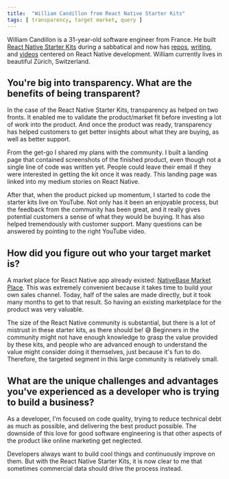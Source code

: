 ```yaml
---
title:  "William Candillon from React Native Starter Kits"
tags: [ transparency, target market, query ]
---
```


William Candillon is a 31-year-old software engineer from France. He built [React Native Starter Kits](https://react-native.shop/) during a sabbatical and now has [repos](http://github.com/wcandillon), [writing](https://medium.com/@wcandillon), and [videos](https://www.youtube.com/channel/UC806fwFWpiLQV5y-qifzHnA) centered on React Native development. William currently lives in beautiful Zürich, Switzerland.

## You're big into transparency. What are the benefits of being transparent?
In the case of the React Native Starter Kits, transparency as helped on two fronts. It enabled me to validate the product/market fit before investing a lot of work into the product. And once the product was ready, transparency has helped customers to get better insights about what they are buying, as well as better support.

From the get-go I shared my plans with the community. I built a landing page that contained screenshots of the finished product, even though not a single line of code was written yet. People could leave their email if they were interested in getting the kit once it was ready. This landing page was linked into my medium stories on React Native.

After that, when the product picked up momentum, I started to code the starter kits live on YouTube. Not only has it been an enjoyable process, but the feedback from the community has been great, and it really gives potential customers a sense of what they would be buying. It has also helped tremendously with customer support. Many questions can be answered by pointing to the right YouTube video.

## How did you figure out who your target market is?
A market place for React Native app already existed: [NativeBase Market Place](https://market.nativebase.io/). This was extremely convenient because it takes time to build your own sales channel. Today, half of the sales are made directly, but it took many months to get to that result. So having an existing marketplace for the product was very valuable.

The size of the React Native community is substantial, but there is a lot of mistrust in these starter kits, as there should be! 😅 Beginners in the community might not have enough knowledge to grasp the value provided by these kits, and people who are advanced enough to understand the value might consider doing it themselves, just because it's fun to do. Therefore, the targeted segment in this large community is relatively small.

## What are the unique challenges and advantages you've experienced as a developer who is trying to build a business?
As a developer, I'm focused on code quality, trying to reduce technical debt as much as possible, and delivering the best product possible. The downside of this love for good software engineering is that other aspects of the product like online marketing get neglected.

Developers always want to build cool things and continuously improve on them. But with the React Native Starter Kits, it is now clear to me that sometimes commercial data should drive the process instead.
